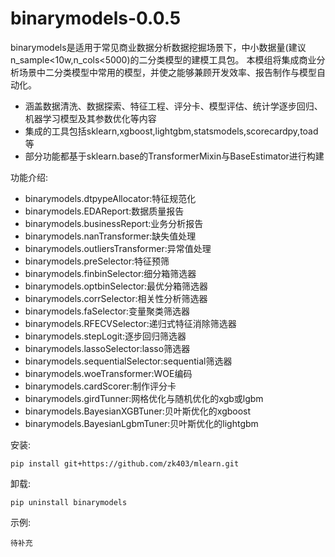 # binarymodels-0.0.5

binarymodels是适用于常见商业数据分析数据挖掘场景下，中小数据量(建议n_sample<10w,n_cols<5000)的二分类模型的建模工具包。
本模组将集成商业分析场景中二分类模型中常用的模型，并使之能够兼顾开发效率、报告制作与模型自动化。

+ 涵盖数据清洗、数据探索、特征工程、评分卡、模型评估、统计学逐步回归、机器学习模型及其参数优化等内容
+ 集成的工具包括sklearn,xgboost,lightgbm,statsmodels,scorecardpy,toad等
+ 部分功能都基于sklearn.base的TransformerMixin与BaseEstimator进行构建

功能介绍:

- binarymodels.dtpypeAllocator:特征规范化
- binarymodels.EDAReport:数据质量报告
- binarymodels.businessReport:业务分析报告
- binarymodels.nanTransformer:缺失值处理
- binarymodels.outliersTransformer:异常值处理
- binarymodels.preSelector:特征预筛
- binarymodels.finbinSelector:细分箱筛选器
- binarymodels.optbinSelector:最优分箱筛选器
- binarymodels.corrSelector:相关性分析筛选器
- binarymodels.faSelector:变量聚类筛选器
- binarymodels.RFECVSelector:递归式特征消除筛选器
- binarymodels.stepLogit:逐步回归筛选器
- binarymodels.lassoSelector:lasso筛选器
- binarymodels.sequentialSelector:sequential筛选器
- binarymodels.woeTransformer:WOE编码
- binarymodels.cardScorer:制作评分卡
- binarymodels.girdTunner:网格优化与随机优化的xgb或lgbm
- binarymodels.BayesianXGBTuner:贝叶斯优化的xgboost
- binarymodels.BayesianLgbmTuner:贝叶斯优化的lightgbm

安装: 

```
pip install git+https://github.com/zk403/mlearn.git
```

卸载: 

```
pip uninstall binarymodels
```

示例:

```
待补充
```





